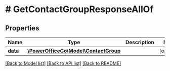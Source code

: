 # # GetContactGroupResponseAllOf

## Properties

Name | Type | Description | Notes
------------ | ------------- | ------------- | -------------
**data** | [**\PowerOfficeGo\Model\ContactGroup**](ContactGroup.md) |  | [optional]

[[Back to Model list]](../../README.md#models) [[Back to API list]](../../README.md#endpoints) [[Back to README]](../../README.md)
